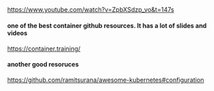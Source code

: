 ## 
https://www.youtube.com/watch?v=ZpbXSdzp_vo&t=147s

#### one of the best container github resources. It has a lot of slides and videos

https://container.training/

#### another good resoruces
https://github.com/ramitsurana/awesome-kubernetes#configuration

